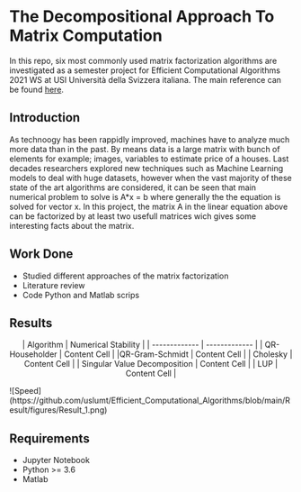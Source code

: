 # The Decompositional Approach To Matrix Computation

In this repo, six most commonly used matrix factorization algorithms are investigated as a semester project for Efficient Computational Algorithms 2021 WS at USI Università della Svizzera italiana.
The main reference can be found [here](https://www.cs.fsu.edu/~lacher/courses/COT4401/notes/cise_v2_i1/matrix.pdf).

## Introduction 
As technoogy has been rappidly improved, machines have to analyze much more data than in the past. By means data is a large matrix with bunch of elements for example; images, variables to estimate price of a houses. Last decades researchers explored new techniques such as Machine Learning models to deal with huge datasets, however when the vast majority of these state of the art algorithms are considered, it can be seen that main numerical problem to solve is A*x = b where generally the the equation is solved for vector x.
In this project, the matrix A in the linear equation above can be factorized by at least two usefull matrices wich gives some interesting facts about the matrix.

## Work Done 
* Studied different approaches of the matrix factorization
* Literature review
* Code Python and Matlab scrips 

## Results 
<p align="center">
| Algorithm  | Numerical Stability |
| ------------- | ------------- |
| QR-Householder  | Content Cell  |
|QR-Gram-Schmidt  | Content Cell  |
| Cholesky   | Content Cell  |
| Singular Value Decomposition  | Content Cell  |
| LUP  | Content Cell  |
</p>
![Speed](https://github.com/uslumt/Efficient_Computational_Algorithms/blob/main/Result/figures/Result_1.png)
 
## Requirements
* Jupyter Notebook
* Python >= 3.6
* Matlab
